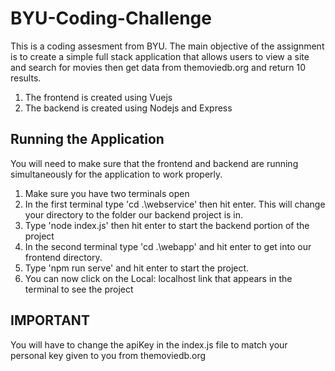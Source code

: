 # BYU-Coding-Challenge

This is a coding assesment from BYU. The main objective of the assignment is to create 
a simple full stack application that allows users to view a site and search for movies 
then get data from themoviedb.org and return 10 results.

1. The frontend is created using Vuejs 
2. The backend is created using Nodejs and Express


## Running the Application

You will need to make sure that the frontend and backend are running simultaneously for the application to work properly. 

1. Make sure you have two terminals open 
2. In the first terminal type 'cd .\webservice\' then hit enter. This will change your directory to the folder our backend project is in.
3. Type 'node index.js' then hit enter to start the backend portion of the project
4. In the second terminal type 'cd .\webapp\' and hit enter to get into our frontend directory.
5. Type 'npm run serve' and hit enter to start the project.
6. You can now click on the Local: localhost link that appears in the terminal to see the project 

## IMPORTANT
You will have to change the apiKey in the index.js file to match your personal key given to you from themoviedb.org 
